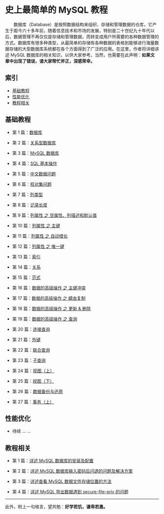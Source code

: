 # 史上最简单的 MySQL 教程


　　数据库（Database）是按照数据结构来组织、存储和管理数据的仓库，它产生于距今六十多年前，随着信息技术和市场的发展，特别是二十世纪九十年代以后，数据管理不再仅仅是存储和管理数据，而转变成用户所需要的各种数据管理的方式。数据库有很多种类型，从最简单的存储有各种数据的表格到能够进行海量数据存储的大型数据库系统都在各个方面得到了广泛的应用。在这里，作者将详细讲述 MySQL 数据库的相关知识，以供大家参考。当然，也需要在此声明：**如果文章中出现了错误，请大家帮忙斧正，深感荣幸。**

## 索引

- [基础教程](#基础教程)
- [性能优化](#性能优化)
- [教程相关](#教程相关)


## 基础教程

- 第 1 篇：[数据库](https://github.com/guobinhit/mysql-tutorial/blob/master/articles/database.md)

- 第 2 篇：[关系型数据库](https://github.com/guobinhit/mysql-tutorial/blob/master/articles/relation-db.md)

- 第 3 篇：[MySQL 数据库](https://github.com/guobinhit/mysql-tutorial/blob/master/articles/mysql_db.md)

- 第 4 篇：[SQL 基本操作](https://github.com/guobinhit/mysql-tutorial/blob/master/articles/sql-operation.md)

- 第 5 篇：[中文数据问题](https://github.com/guobinhit/mysql-tutorial/blob/master/articles/chinese-data.md)

- 第 6 篇：[校对集问题](https://github.com/guobinhit/mysql-tutorial/blob/master/articles/collate.md)

- 第 7 篇：[列类型](https://github.com/guobinhit/mysql-tutorial/blob/master/articles/column-type.md)

- 第 8 篇：[记录长度](https://github.com/guobinhit/mysql-tutorial/blob/master/articles/record-length.md)

- 第 9 篇：[列属性 之 空属性、列描述和默认值](https://github.com/guobinhit/mysql-tutorial/blob/master/articles/column-null-comment-default.md)

- 第 10 篇：[列属性 之 主键](https://github.com/guobinhit/mysql-tutorial/blob/master/articles/primarykey.md)

- 第 11 篇：[列属性 之 自动增长](https://github.com/guobinhit/mysql-tutorial/blob/master/articles/increment.md)

- 第 12 篇：[列属性 之 唯一键](https://github.com/guobinhit/mysql-tutorial/blob/master/articles/uniquekey.md)

- 第 13 篇：[索引](https://github.com/guobinhit/mysql-tutorial/blob/master/articles/index.md)

- 第 14 篇：[关系](https://github.com/guobinhit/mysql-tutorial/blob/master/articles/relation.md)

- 第 15 篇：[范式](https://github.com/guobinhit/mysql-tutorial/blob/master/articles/paradigm.md)

- 第 16 篇：[数据的高级操作 之 主键冲突](https://github.com/guobinhit/mysql-tutorial/blob/master/articles/duplicate-primary-key.md)

- 第 17 篇：[数据的高级操作 之 蠕虫复制](https://github.com/guobinhit/mysql-tutorial/blob/master/articles/worm-copy.md)

- 第 18 篇：[数据的高级操作 之 更新 & 删除](https://github.com/guobinhit/mysql-tutorial/blob/master/articles/updata-and-delete.md)

- 第 19 篇：[数据的高级操作 之 查询](https://github.com/guobinhit/mysql-tutorial/blob/master/articles/select.md)

- 第 20 篇：[连接查询](https://github.com/guobinhit/mysql-tutorial/blob/master/articles/join-query.md)

- 第 21 篇：[外键](https://github.com/guobinhit/mysql-tutorial/blob/master/articles/foreign-key.md)

- 第 22 篇：[联合查询](https://github.com/guobinhit/mysql-tutorial/blob/master/articles/union.md)

- 第 23 篇：[子查询](https://github.com/guobinhit/mysql-tutorial/blob/master/articles/sub_query.md)

- 第 24 篇：[视图（上）](https://github.com/guobinhit/mysql-tutorial/blob/master/articles/view-one.md)

- 第 25 篇：[视图（下）](https://github.com/guobinhit/mysql-tutorial/blob/master/articles/view-two.md)

- 第 26 篇：[数据备份与还原](https://github.com/guobinhit/mysql-tutorial/blob/master/articles/backup.md)

- 第 27 篇：[事务（上）](https://github.com/guobinhit/mysql-tutorial/blob/master/articles/thing-one.md)


## 性能优化

- 待续 ... ...

## 教程相关

- 第 1 篇：[详述 MySQL 数据库的安装及配置](https://github.com/guobinhit/mysql-tutorial/blob/master/articles/install-mysql.md)

- 第 2 篇：[详述 MySQL 数据库输入密码后闪退的问题及解决方案](https://github.com/guobinhit/mysql-tutorial/blob/master/articles/resovle-method.md)

- 第 3 篇：[详述查看 MySQL 数据文件存储位置的方法](https://github.com/guobinhit/mysql-tutorial/blob/master/articles/datafile.md)

- 第 4 篇：[详述 MySQL 导出数据遇到 secure-file-priv 的问题](https://github.com/guobinhit/mysql-tutorial/blob/master/articles/secure.md)


----------
此外，附上一句格言，望共勉：**好学若饥，谦卑若愚。**
